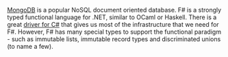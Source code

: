[MongoDB][1] is a popular NoSQL document oriented database. F# is a strongly
typed functional language for .NET, similar to OCaml or Haskell. There is a
great [driver for C#][2] that gives us most of the infrastructure that we need
for F#. However, F# has many special types to support the functional paradigm -
such as immutable lists, immutable record types and discriminated unions (to 
name a few).


 [1]: http://www.mongodb.org/
 [2]: http://www.mongodb.org/display/DOCS/CSharp+Language+Center
